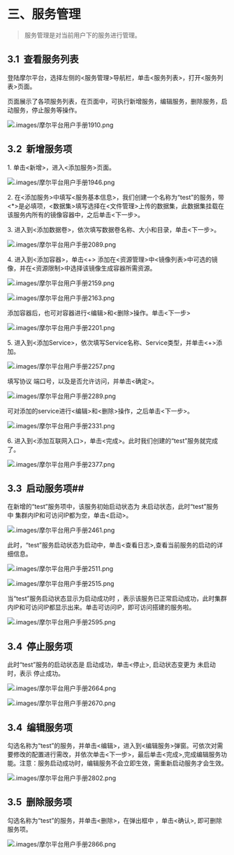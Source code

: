 # 三、服务管理

> 服务管理是对当前用户下的服务进行管理。

## 3.1  查看服务列表

登陆摩尔平台，选择左侧的<服务管理>导航栏，单击<服务列表>，打开<服务列表>页面。

页面展示了各项服务列表，在页面中，可执行新增服务，编辑服务，删除服务，启动服务，停止服务等操作。

![.images/摩尔平台用户手册1910.png](.images/摩尔平台用户手册1910.png)

## 3.2  新增服务项

1. 单击<新增>，进入<添加服务>页面。

![.images/摩尔平台用户手册1946.png](.images/摩尔平台用户手册1946.png)

2. 在<添加服务>中填写<服务基本信息>，我们创建一个名称为“test”的服务，带<*>是必填项，<数据集>填写选择在<文件管理>上传的数据集，此数据集挂载在该服务内所有的镜像容器中，之后单击<下一步>。

3. 进入到<添加数据卷>，依次填写数据卷名称、大小和目录，单击<下一步>。

![.images/摩尔平台用户手册2089.png](.images/摩尔平台用户手册2089.png)

4. 进入到<添加容器>，单击<+> 添加在<资源管理>中<镜像列表>中可选的镜像，并在<资源限制>中选择该镜像生成容器所需资源。

![.images/摩尔平台用户手册2159.png](.images/摩尔平台用户手册2159.png)

![.images/摩尔平台用户手册2163.png](.images/摩尔平台用户手册2163.png)

添加容器后，也可对容器进行<编辑>和<删除>操作。单击<下一步>

![.images/摩尔平台用户手册2201.png](.images/摩尔平台用户手册2201.png)

5. 进入到<添加Service>，依次填写Service名称、Service类型，并单击<+>添加。

![.images/摩尔平台用户手册2257.png](.images/摩尔平台用户手册2257.png)

填写协议 端口号，以及是否允许访问，并单击<确定>。

![.images/摩尔平台用户手册2289.png](.images/摩尔平台用户手册2289.png)

可对添加的service进行<编辑>和<删除>操作，之后单击<下一步>。

![.images/摩尔平台用户手册2331.png](.images/摩尔平台用户手册2331.png)

6. 进入到<添加互联网入口>，单击<完成>。此时我们创建的“test”服务就完成了。

![.images/摩尔平台用户手册2377.png](.images/摩尔平台用户手册2377.png)

## 3.3  启动服务项## 

在新增的“test”服务项中，该服务初始启动状态为 未启动状态，此时“test”服务中 集群内IP和可访问IP都为空，单击<启动>。

![.images/摩尔平台用户手册2461.png](.images/摩尔平台用户手册2461.png)

此时，“test”服务启动状态为启动中，单击<查看日志>,查看当前服务的启动的详细信息。

![.images/摩尔平台用户手册2511.png](.images/摩尔平台用户手册2511.png)

![.images/摩尔平台用户手册2515.png](.images/摩尔平台用户手册2515.png)

当“test”服务启动状态显示为启动成功时 ，表示该服务已正常启动成功，此时集群内IP和可访问IP都显示出来。单击可访问IP，即可访问搭建的服务啦。

![.images/摩尔平台用户手册2595.png](.images/摩尔平台用户手册2595.png)

## 3.4  停止服务项

此时“test”服务的启动状态是 启动成功，单击<停止>, 启动状态变更为 未启动时，表示 停止成功。

![.images/摩尔平台用户手册2664.png](.images/摩尔平台用户手册2664.png)

![.images/摩尔平台用户手册2670.png](.images/摩尔平台用户手册2670.png)

## 3.4  编辑服务项

勾选名称为“test”的服务，并单击<编辑>，进入到<编辑服务>弹窗。可依次对需要修改的配置进行需改，并依次单击<下一步>，最后单击<完成>,完成编辑服务功能。注意：服务启动成功时，编辑服务不会立即生效，需重新启动服务才会生效。

![.images/摩尔平台用户手册2802.png](.images/摩尔平台用户手册2802.png)

## 3.5  删除服务项

勾选名称为“test”的服务，并单击<删除>，在弹出框中 ，单击<确认>, 即可删除服务项。

![.images/摩尔平台用户手册2866.png](.images/摩尔平台用户手册2866.png)